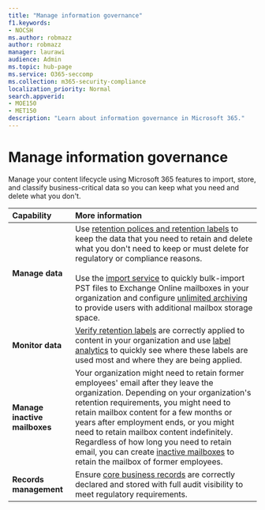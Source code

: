 ```yaml
---
title: "Manage information governance"
f1.keywords:
- NOCSH
ms.author: robmazz
author: robmazz
manager: laurawi
audience: Admin
ms.topic: hub-page
ms.service: O365-seccomp
ms.collection: m365-security-compliance
localization_priority: Normal
search.appverid: 
- MOE150
- MET150
description: "Learn about information governance in Microsoft 365."
---
```


# Manage information governance

 Manage your content lifecycle using Microsoft 365 features to import, store, and classify business-critical data so you can keep what you need and delete what you don't.

|**Capability**|**More information**|
|:-----|:-----|
| **Manage data** | Use [retention polices and retention labels](retention.md) to keep the data that you need to retain and delete what you don't need to keep or must delete for regulatory or compliance reasons.<br /><br /> Use the [import service](importing-pst-files-to-office-365.md) to quickly bulk-import PST files to Exchange Online mailboxes in your organization and configure [unlimited archiving](unlimited-archiving.md) to provide users with additional mailbox storage space.|
| **Monitor data** | [Verify retention labels](view-label-activity-for-documents.md) are correctly applied to content in your organization and use [label analytics](label-analytics.md) to quickly see where these labels are used most and where they are being applied.|
| **Manage inactive mailboxes** | Your organization might need to retain former employees' email after they leave the organization. Depending on your organization's retention requirements, you might need to retain mailbox content for a few months or years after employment ends, or you might need to retain mailbox content indefinitely. Regardless of how long you need to retain email, you can create [inactive mailboxes](inactive-mailboxes-in-office-365.md) to retain the mailbox of former employees.|
| **Records management** | Ensure [core business records](records-management.md) are correctly declared and stored with full audit visibility to meet regulatory requirements.|
